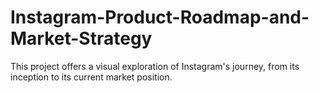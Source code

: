 # Instagram-Product-Roadmap-and-Market-Strategy
This project offers a visual exploration of Instagram's journey, from its inception to its current market position.

